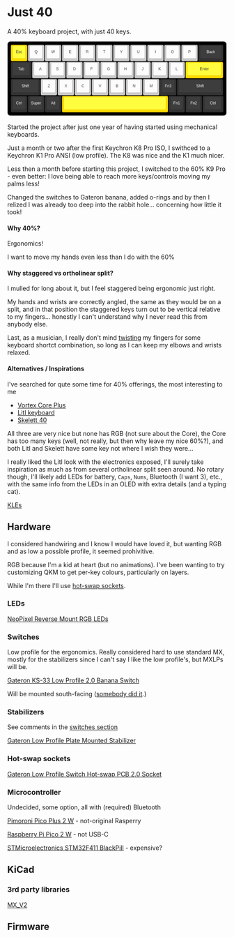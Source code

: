 # Just 40

A 40% keyboard project, with just 40 keys.

![traditional keys](kle/traditional.png)

Started the project after just one year of having started using mechanical keyboards. 

Just a month or two after the first Keychron K8 Pro ISO, I swithced to a 
Keychron K1 Pro ANSI (low profile). The K8 was nice and the K1 much nicer.

Less then a month before starting this project, I switched to the 60% K9 Pro - even better: 
I love being able to reach more keys/controls moving my palms less! 

Changed the switches to Gateron banana, added o-rings
and by then I relized I was already too deep into the rabbit hole... concerning how little it took!

#### Why 40%?

Ergonomics!

I want to move my hands even less than I do with the 60%

#### Why staggered vs ortholinear split?

I mulled for long about it, but I feel staggered being ergonomic just right.

My hands and wrists are correctly angled, the same as they would be on a split,
and in that position the staggered keys turn out to be vertical relative to my fingers...
honestly I can't understand why I never read this from anybody else.

Last, as a musician, I really don't mind [twisting](https://en.wikipedia.org/wiki/Twister_(game))
my fingers for some keyboard shortct combination,
so long as I can keep my elbows and wrists relaxed.

#### Alternatives / Inspirations
I've searched for qute some time for 40% offerings, the most interesting to me
 - [Vortex Core Plus](https://vortexgear.store/products/core-plus)
 - [Litl keyboard](https://sthlmkb.com/shop/litl-keyboard-kit/)
 - [Skelett 40](https://novelkeys.com/collections/keyboards/products/skelett-40-keyboard-kit)

All three are very nice but none has RGB (not sure about the Core),
the Core has too many keys (well, not really, but then why leave my nice 60%?),
and both Litl and Skelett have some key not where I wish they were...

I really liked the Litl look with the electronics exposed, 
I'll surely take inspiration as much as from several ortholinear split seen around.
No rotary though, I'll likely add LEDs for battery, `Caps`, `Nums`, 
Bluetooth (I want 3), etc., with the same info from the LEDs in an OLED with extra details (and a typing cat).

[KLEs](kle/README.md)

## Hardware

I considered handwiring and I know I would have loved it, but wanting RGB
and as low a possible profile, it seemed prohivitive.

RGB because I'm a kid at heart (but no animations). I've been wanting to try customizing QKM
to get per-key colours, particularly on layers.

While I'm there I'll use [hot-swap sockets](#hot-swap-sockets).

### LEDs

[NeoPixel Reverse Mount RGB LEDs](https://www.digikey.co.uk/en/products/detail/adafruit-industries-llc/4960/14302512)

### Switches

Low profile for the ergonomics. Really considered hard to use standard MX,
mostly for the stabilizers since I can't say I like the low profile's, but MXLPs will be.

[Gateron KS-33 Low Profile 2.0 Banana Switch](https://www.gateron.com/products/gateron-ks-33-low-profile-20-banana-switch?VariantsId=10734)

Will be mounted south-facing ([somebody did it](https://www.xda-developers.com/what-i-want-in-my-dream-keyboard/#:~:text=South%2Dfacing%20customizable%20LEDs).)

### Stabilizers

See comments in the [switches section](#switches)

[Gateron Low Profile Plate Mounted Stabilizer](https://www.gateron.com/products/gateron-low-profile-plate-mounted-stabilizer?VariantsId=10477)

### Hot-swap sockets

[Gateron Low Profile Switch Hot-swap PCB 2.0 Socket](https://www.gateron.com/products/gateron-low-profile-switch-hot-swap-pcb-socket?VariantsId=10234)

### Microcontroller

Undecided, some option, all with (required) Bluetooth 

[Pimoroni Pico Plus 2 W](https://shop.pimoroni.com/products/pimoroni-pico-plus-2-w?variant=42182811942995) - not-original Rasperry

[Raspberry Pi Pico 2 W](https://www.raspberrypi.com/products/raspberry-pi-pico-2/) - not USB-C

[STMicroelectronics STM32F411 BlackPill](https://www.st.com/en/microcontrollers-microprocessors/stm32f411.html) - expensive?



## KiCad

### 3rd party libraries

[MX_V2](https://github.com/ai03-2725/MX_V2)

## Firmware



